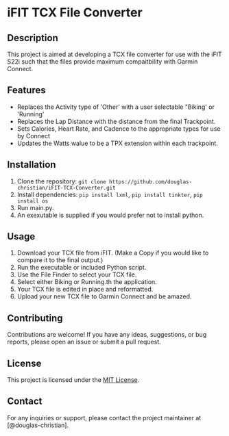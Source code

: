 # iFIT TCX File Converter

## Description
This project is aimed at developing a TCX file converter for use with the iFIT S22i such that the files provide maximum compaitbility with Garmin Connect.

## Features
- Replaces the Activity type of 'Other' with a user selectable "Biking' or 'Running'
- Replaces the Lap Distance with the distance from the final Trackpoint. 
- Sets Calories, Heart Rate, and Cadence to the appropriate types for use by Connect
- Updates the Watts walue to be a TPX extension within each trackpoint. 

## Installation
1. Clone the repository: `git clone https://github.com/douglas-christian/iFIT-TCX-Converter.git`
2. Install dependencies: `pip install lxml`, `pip install tinkter`, `pip install os`
3. Run main.py.
4. An exexutable is supplied if you would prefer not to install python.

## Usage
1. Download your TCX file from iFIT. (Make a Copy if you would like to compare it to the final output.)
2. Run the executable or included Python script.
3. Use the File Finder to select your TCX file.
4. Select either Biking or Running.th the application.
5. Your TCX file is edited in place and reformatted.
6. Upload your new TCX file to Garmin Connect and be amazed.

## Contributing
Contributions are welcome! If you have any ideas, suggestions, or bug reports, please open an issue or submit a pull request.

## License
This project is licensed under the [MIT License](https://opensource.org/licenses/MIT).

## Contact
For any inquiries or support, please contact the project maintainer at [@douglas-christian].
